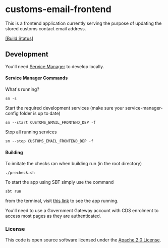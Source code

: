 
# customs-email-frontend

This is a frontend application currently serving the purpose of updating the stored customs contact email address.

[[Build Status]](https://build.tax.service.gov.uk/job/EORI/view/EORI-NEW-BUILD-MONITOR/job/7.customs-email-frontend-pipeline/)


## Development

You'll need [Service Manager](https://github.com/hmrc/service-manager) to develop locally.


#### Service Manager Commands

What's running?

    sm -s

Start the required development services (make sure your service-manager-config folder is up to date)

    sm --start CUSTOMS_EMAIL_FRONTEND_DEP -f

Stop all running services

    sm --stop CUSTOMS_EMAIL_FRONTEND_DEP -f
    
#### Building
To imitate the checks ran when building run (in the root directory)

    ./precheck.sh
    
To start the app using SBT simply use the command

    sbt run

from the terminal, visit [this link](http://localhost:9898/customs-email-frontend/start) to see the app running.

You'll need to use a Government Gateway account with CDS enrolment to access most pages as they are authenticated.

### License

This code is open source software licensed under the [Apache 2.0 License]("http://www.apache.org/licenses/LICENSE-2.0.html").
